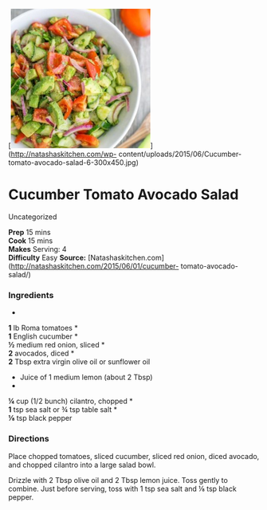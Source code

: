 ﻿

[![](./images/48da4e84-7802-4f4d-abe4-de172b5938cf.jpg)](http://natashaskitchen.com/wp-
content/uploads/2015/06/Cucumber-tomato-avocado-salad-6-300x450.jpg)

#  Cucumber Tomato Avocado Salad

Uncategorized

  
**Prep** 15 mins  
**Cook** 15 mins  
**Makes** Serving: 4  
**Difficulty** Easy
**Source:** [Natashaskitchen.com](http://natashaskitchen.com/2015/06/01/cucumber-
tomato-avocado-salad/)

###  Ingredients

  *  
**1** lb Roma tomatoes
  *   
**1** English cucumber
  *   
**½** medium red onion, sliced
  *   
**2** avocados, diced
  *   
**2** Tbsp extra virgin olive oil or sunflower oil
  * Juice of 1 medium lemon (about 2 Tbsp)
  *   
**¼** cup (1/2 bunch) cilantro, chopped
  *   
**1** tsp sea salt or ¾ tsp table salt
  *   
**⅛** tsp black pepper

###  Directions

Place chopped tomatoes, sliced cucumber, sliced red onion, diced avocado, and
chopped cilantro into a large salad bowl.

Drizzle with 2 Tbsp olive oil and 2 Tbsp lemon juice. Toss gently to combine.
Just before serving, toss with 1 tsp sea salt and ⅛ tsp black pepper.

